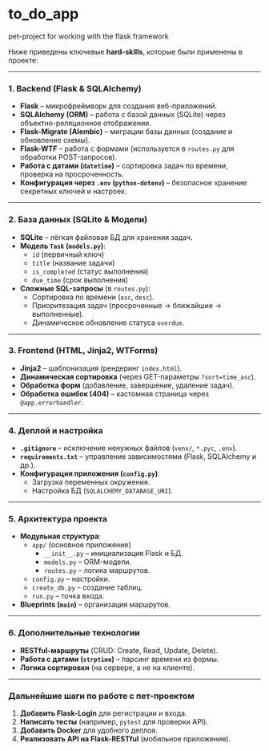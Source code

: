 # to_do_app
pet-project for working with the flask framework

Ниже приведены ключевые **hard-skills**, которые были применены в проекте:

---

### **1. Backend (Flask & SQLAlchemy)**
- **Flask** – микрофреймворк для создания веб-приложений.
- **SQLAlchemy (ORM)** – работа с базой данных (SQLite) через объектно-реляционное отображение.
- **Flask-Migrate (Alembic)** – миграции базы данных (создание и обновление схемы).
- **Flask-WTF** – работа с формами (используется в `routes.py` для обработки POST-запросов).
- **Работа с датами (`datetime`)** – сортировка задач по времени, проверка на просроченность.
- **Конфигурация через `.env` (`python-dotenv`)** – безопасное хранение секретных ключей и настроек.

---

### **2. База данных (SQLite & Модели)**
- **SQLite** – лёгкая файловая БД для хранения задач.
- **Модель `Task` (`models.py`)**:
  - `id` (первичный ключ)
  - `title` (название задачи)
  - `is_completed` (статус выполнения)
  - `due_time` (срок выполнения)
- **Сложные SQL-запросы** (в `routes.py`):
  - Сортировка по времени (`asc`, `desc`).
  - Приоритезация задач (просроченные → ближайшие → выполненные).
  - Динамическое обновление статуса `overdue`.

---

### **3. Frontend (HTML, Jinja2, WTForms)**
- **Jinja2** – шаблонизация (рендеринг `index.html`).
- **Динамическая сортировка** (через GET-параметры `?sort=time_asc`).
- **Обработка форм** (добавление, завершение, удаление задач).
- **Обработка ошибок (404)** – кастомная страница через `@app.errorhandler`.

---

### **4. Деплой и настройка**
- **`.gitignore`** – исключение ненужных файлов (`venv/`, `*.pyc`, `.env`).
- **`requirements.txt`** – управление зависимостями (Flask, SQLAlchemy и др.).
- **Конфигурация приложения (`config.py`)**:
  - Загрузка переменных окружения.
  - Настройка БД (`SQLALCHEMY_DATABASE_URI`).

---

### **5. Архитектура проекта**
- **Модульная структура**:
  - `app/` (основное приложение)
    - `__init__.py` – инициализация Flask и БД.
    - `models.py` – ORM-модели.
    - `routes.py` – логика маршрутов.
  - `config.py` – настройки.
  - `create_db.py` – создание таблиц.
  - `run.py` – точка входа.
- **Blueprints (`main`)** – организация маршрутов.

---

### **6. Дополнительные технологии**
- **RESTful-маршруты** (CRUD: Create, Read, Update, Delete).
- **Работа с датами (`strptime`)** – парсинг времени из формы.
- **Логика сортировки** (на сервере, а не на клиенте).

---

### **Дальнейшие шаги по работе с пет-проектом**
1. **Добавить Flask-Login** для регистрации и входа.
2. **Написать тесты** (например, `pytest` для проверки API).
3. **Добавить Docker** для удобного деплоя.
4. **Реализовать API на Flask-RESTful** (мобильное приложение).
